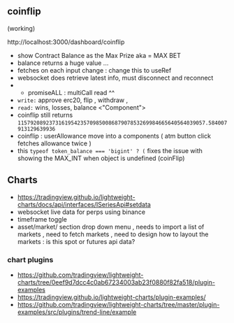 ## coinflip

(working)

http://localhost:3000/dashboard/coinflip

- show Contract Balance as the Max Prize aka = MAX BET
- balance returns a huge value ...
- fetches on each input change : change this to useRef
- websocket does retrieve latest info, must disconnect and reconnect
- - promiseALL : multiCall read ^^
- `write:` approve erc20, flip , withdraw ,
- `read:` wins, losses, balance <"Component">
- coinflip still returns `115792089237316195423570985008687907853269984665640564039057.584007913129639936`
- coinflip : userAllowance move into a components ( atm button click fetches allowance twice )
- this `typeof token_balance === 'bigint' ? (` fixes the issue with showing the MAX_INT when object is undefined (coinFlip)

## Charts

- https://tradingview.github.io/lightweight-charts/docs/api/interfaces/ISeriesApi#setdata
- websocket live data for perps using binance
- timeframe toggle
- asset/market/ section drop down menu , needs to import a list of markets , need to fetch markets , need to design how to layout the markets : is this spot or futures api data?

### chart plugins

- https://github.com/tradingview/lightweight-charts/tree/0eef9d7dcc4c0ab67234003ab23f0880f82fa518/plugin-examples
- https://tradingview.github.io/lightweight-charts/plugin-examples/
- https://github.com/tradingview/lightweight-charts/tree/master/plugin-examples/src/plugins/trend-line/example
